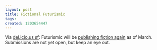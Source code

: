 ```yaml
---
layout: post
title: Fictional Futurismic
tags: 
created: 1203654447
---
```

Via [del.icio.us sf](http://www.mcdemarco.net/aggregator/sources/24):  Futurismic will  be [publishing fiction again](http://futurismic.com/2008/02/11/fiction-returns-to-futurismic-in-march/) as of March.  Submissions are not yet open, but keep an eye out.
